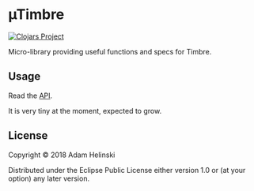 # µTimbre

[![Clojars
Project](https://img.shields.io/clojars/v/dvlopt/utimbre.svg)](https://clojars.org/dvlopt/utimbre)

Micro-library providing useful functions and specs for Timbre.

## Usage

Read the [API](https://dvlopt.github.io/doc/utimbre/).

It is very tiny at the moment, expected to grow.

## License

Copyright © 2018 Adam Helinski

Distributed under the Eclipse Public License either version 1.0 or (at
your option) any later version.
